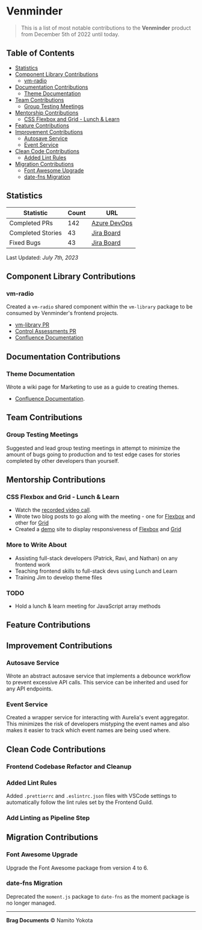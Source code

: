 # Venminder

> This is a list of most notable contributions to the **Venminder** product from December 5th of 2022 until today.

## Table of Contents

-   [Statistics](#statistics)
-   [Component Library Contributions](#component-library-contributions)
    -   [vm-radio](#vm-radio)
-   [Documentation Contributions](#documentation-contributions)
    -   [Theme Documentation](#theme-documentation)
-   [Team Contributions](#team-contributions)
    -   [Group Testing Meetings](#group-testing-meetings)
-   [Mentorship Contributions](#mentorship-contributions)
    -   [CSS Flexbox and Grid - Lunch & Learn](#css-flexbox-and-grid---lunch--learn)
-   [Feature Contributions](#feature-contributions)
-   [Improvement Contributions](#improvement-contributions)
    -   [Autosave Service](#autosave-service)
    -   [Event Service](#event-service)
-   [Clean Code Contributions](#clean-code-contributions)
    -   [Added Lint Rules](#added-lint-rules)
-   [Migration Contributions](#migration-contributions)
    -   [Font Awesome Upgrade](#font-awesome-upgrade)
    -   [date-fns Migration](#date-fns-migration)

## Statistics

| Statistic         | Count | URL                                                                                                                                                                                                                                                                                                                                                                                                                                                                                             |
| ----------------- | ----- | ----------------------------------------------------------------------------------------------------------------------------------------------------------------------------------------------------------------------------------------------------------------------------------------------------------------------------------------------------------------------------------------------------------------------------------------------------------------------------------------------- |
| Completed PRs     | 142   | [Azure DevOps](https://venminder.visualstudio.com/_git/Control%20Assessments/pullrequests?_a=completed&createdBy=c0911f8f-a663-6937-94d9-838cc42f81bd)                                                                                                                                                                                                                                                                                                                                          |
| Completed Stories | 43    | [Jira Board](https://venminder.atlassian.net/jira/software/c/projects/PHX/issues/PHX-890?jql=project%20IN%20%28%22PHX%22%2C%22QA%20and%20RainForest%22%2C%22Front-End%20Guild%22%29%20AND%20status%20IN%20%28Released%2C%22Done%20without%20work%22%2CClosed%2CDone%2C%22Functional%20Test%20Complete%22%2C%22Ready%20for%20Release%22%2C%22Release%20Test%20Complete%22%29%20AND%20assignee%20IN%20%28638f71df489de2f7f467b037%29%20AND%20type%20%3D%20Bug-task%20ORDER%20BY%20created%20DESC) |
| Fixed Bugs        | 43    | [Jira Board](https://venminder.atlassian.net/jira/software/c/projects/PHX/issues/PHX-890?jql=project%20IN%20%28%22PHX%22%2C%22QA%20and%20RainForest%22%2C%22Front-End%20Guild%22%29%20AND%20status%20IN%20%28Released%2C%22Done%20without%20work%22%2CClosed%2CDone%2C%22Functional%20Test%20Complete%22%2C%22Ready%20for%20Release%22%2C%22Release%20Test%20Complete%22%29%20AND%20assignee%20IN%20%28638f71df489de2f7f467b037%29%20AND%20type%20%3D%20Bug-task%20ORDER%20BY%20created%20DESC) |

Last Updated: _July 7th, 2023_

## Component Library Contributions

### vm-radio

Created a `vm-radio` shared component within the `vm-library` package to be consumed by Venminder's frontend projects.

-   [vm-library PR](https://venminder.visualstudio.com/vm-library/_git/vm-library/pullrequest/10382)
-   [Control Assessments PR](https://venminder.visualstudio.com/Control%20Assessments/_git/Control%20Assessments/pullrequest/10397)
-   [Confluence Documentation]()

## Documentation Contributions

### Theme Documentation

Wrote a wiki page for Marketing to use as a guide to creating themes.

-   [Confluence Documentation](https://venminder.atlassian.net/wiki/spaces/CA/pages/1376419841/Creating+and+Managing+a+Theme).

## Team Contributions

### Group Testing Meetings

Suggested and lead group testing meetings in attempt to minimize the amount of bugs going to production and to test edge cases for stories completed by other developers than yourself.

## Mentorship Contributions

### CSS Flexbox and Grid - Lunch & Learn

-   Watch the [recorded video call](https://venminder-my.sharepoint.com/:v:/p/david_williams/ERhuoiK7_z1Nsc68x6DAkjUBHDKNYR4zrMzSxqOt-pK_OQ).
-   Wrote two blog posts to go along with the meeting - one for [Flexbox](https://blogs.namito.wiki/beginners-guide-to-css-flexbox) and other for [Grid](https://blogs.namito.wiki/beginners-guide-to-css-grid)
-   Created a [demo](https://demo.namito.wiki/) site to display responsiveness of [Flexbox](https://demo.namito.wiki/#/flex) and [Grid](https://demo.namito.wiki/#/grid)

### More to Write About

-   Assisting full-stack developers (Patrick, Ravi, and Nathan) on any frontend work
-   Teaching frontend skills to full-stack devs using Lunch and Learn
-   Training Jim to develop theme files

### TODO

-   Hold a lunch & learn meeting for JavaScript array methods

## Feature Contributions

## Improvement Contributions

### Autosave Service

Wrote an abstract autosave service that implements a debounce workflow to prevent excessive API calls. This service can be inherited and used for any API endpoints.

### Event Service

Created a wrapper service for interacting with Aurelia's event aggregator. This minimizes the risk of developers mistyping the event names and also makes it easier to track which event names are being used where.

## Clean Code Contributions

### Frontend Codebase Refactor and Cleanup

### Added Lint Rules

Added `.prettierrc` and `.eslintrc.json` files with VSCode settings to automatically follow the lint rules set by the Frontend Guild.

### Add Linting as Pipeline Step

## Migration Contributions

### Font Awesome Upgrade

Upgrade the Font Awesome package from version 4 to 6.

### date-fns Migration

Deprecated the `moment.js` package to `date-fns` as the moment package is no longer managed.

<hr />

**Brag Documents**
&copy; Namito Yokota
